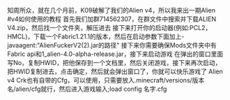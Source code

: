 知周所众，就在几个月前，K09破解了我们的Alien v4，所以我来出一期Alien #v4如何使用的教程
首先我们加群714562307，在群文件中搜索并下载ALIEN V4.zip，然后找一个文件夹，解压进去
接下来打开你的启动器(例如:PCL2，HMCL)，下载一个Fabric1.21.1的版本，然后在启动参数下面加上-javaagent:"AlienFuckerV2(2).jar的路径"
接下来你需要确保Mods文件夹中有Fabric api和1_alien-4.0-alpha-release.jar，接下来启动游戏
在弹出的窗口里面写No，复制HWID，把他保存到一个文档里，然后关闭游戏，接下来再次启动，把HWID复制进去，点击确定，然后就会弹出窗口了，你就可以快乐游戏了
Alien v4 Crk也有自带的Cfg，可以使用，只需要放入.minecraft/versions/版本名/alien/cfg就行，然后进入游戏输入;load config 名字.cfg